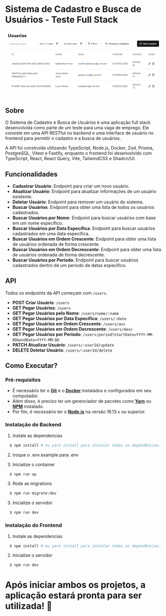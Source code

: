 # Sistema de Cadastro e Busca de Usuários - Teste Full Stack

![Aplicacao](./.github/picture1.png)

## Sobre

O Sistema de Cadastro e Busca de Usuários é uma aplicação full stack desenvolvida como parte de um teste para uma vaga de emprego. Ele consiste em uma API RESTful no backend e uma interface de usuário no frontend para permitir o cadastro e a busca de usuários. 

A API foi construída utilizando TypeScript, Node.js, Docker, Zod, Prisma, PostgreSQL, Vitest e Fastify, enquanto o frontend foi desenvolvido com TypeScript, React, React Query, Vite, TailwindCSS e Shadcn/UI.

## Funcionalidades

- **Cadastrar Usuário**: Endpoint para criar um novo usuário.
- **Atualizar Usuário**: Endpoint para atualizar informações de um usuário existente.
- **Deletar Usuário**: Endpoint para remover um usuário do sistema.
- **Buscar Usuários**: Endpoint para obter uma lista de todos os usuários cadastrados.
- **Buscar Usuários por Nome**: Endpoint para buscar usuários com base em um nome específico.
- **Buscar Usuários por Data Específica**: Endpoint para buscar usuários cadastrados em uma data específica.
- **Buscar Usuários em Ordem Crescente**: Endpoint para obter uma lista de usuários ordenada de forma crescente.
- **Buscar Usuários em Ordem Decrescente**: Endpoint para obter uma lista de usuários ordenada de forma decrescente.
- **Buscar Usuários por Período**: Endpoint para buscar usuários cadastrados dentro de um período de datas específico.

## API

Todos os endpoints da API começam com `/users`.

- **POST Criar Usuário**: `/users`
- **GET Pegar Usuários**: `/users`
- **GET Pegar Usuários pelo Nome**: `/users/name/:name`
- **GET Pegar Usuários por Data Específica**: `/users/:date`
- **GET Pegar Usuários em Ordem Crescente**: `/users/asc`
- **GET Pegar Usuários em Ordem Decrescente**: `/users/desc`
- **GET Pegar Usuários por Período**: `/users/period?startDate=YYYY-MM-DD&endDate=YYYY-MM-DD`
- **PATCH Atualizar Usuário**: `/users/:userId/update`
- **DELETE Deletar Usuário**: `/users/:userId/delete`

## Como Executar?

### Pré-requisitos

- É necessário ter o **[Git](https://git-scm.com/)** e o **[Docker](https://www.docker.com/products/docker-desktop/)** instalados e configurados em seu computador.
- Além disso, é preciso ter um gerenciador de pacotes como **[Yarn](https://yarnpkg.com/)** ou **[NPM](https://www.npmjs.com/)** instalado.
- Por fim, é necessário ter o **[Node.js](https://nodejs.org/en)** na versão 16.13.x ou superior.

### Instalação do Backend

1. Instale as dependencias

```sh
  $ npm install # ou yarn install para instalar todas as dependências.
```

2. troque o .env.example para .env

3. Inicialize o container

```sh
  $ npm run up
```

3. Rode as migrations

```sh
  $ npm run migrate:dev
```

3. Inicialize o servidor

```sh
  $ npm run dev
```


### Instalação do Frontend

1. Instale as dependencias

```sh
  $ npm install # ou yarn install para instalar todas as dependências.
```

2. Inicialize o servidor

```sh
  $ npm run dev
```


# Após iniciar ambos os projetos, a aplicação estará pronta para ser utilizada! 🎉
